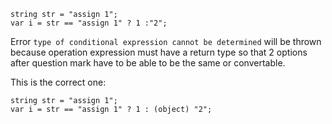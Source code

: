 ```
string str = "assign 1";
var i = str == "assign 1" ? 1 :"2";
```
Error `type of conditional expression cannot be determined` will be thrown because operation expression must have a return type so that 2 options after question mark have to be able to be the same or convertable.  

This is the correct one:  
```
string str = "assign 1";
var i = str == "assign 1" ? 1 : (object) "2";
```

